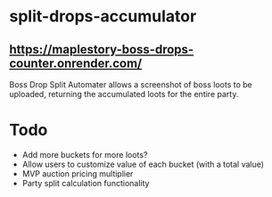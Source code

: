 # split-drops-accumulator
## https://maplestory-boss-drops-counter.onrender.com/
Boss Drop Split Automater allows a screenshot of boss loots to be uploaded, returning the accumulated loots for the entire party.


# Todo
- Add more buckets for more loots?
- Allow users to customize value of each bucket (with a total value)
- MVP auction pricing multiplier
- Party split calculation functionality
